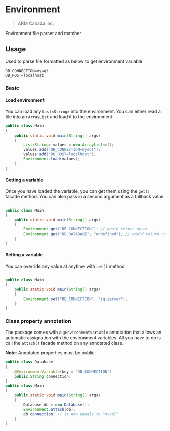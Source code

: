# Environment

>ARM Canada inc.

Environment file parser and matcher

## Usage

Used to parse file formatted as below to get environment variable
```
DB_CONNECTION=mysql
DB_HOST=localhost
```

### Basic

#### Load environment

You can load any `List<String>` into the environment. You can either read a file into an `ArrayList` and load it to the environment

```java
public class Main
{
    public static void main(String[] args)
    {
        List<String> values = new ArrayList<>();
        values.add("DB_CONNECTION=mysql");
        values.add("DB_HOST=localhost");
        Environment.load(values);
    }    
}
```

#### Getting a variable

Once you have loaded the variable, you can get them using the `get()` facade method. You can also pass in a second argument as a fallback value
```java

public class Main
{
    public static void main(String[] args)
    {
        Environment.get("DB_CONNECTION"); // would return mysql
        Environment.get("DB_DATABASE", "undefined"); // would return undefined since we did not provided any "DB_DATABASE" key
    }    
}
```

#### Setting a variable
You can override any value at anytime with `set()` method
```java

public class Main
{
    public static void main(String[] args)
    {
        Environment.set("DB_CONNECTION", "sqlserver");
    }    
}
```

### Class property annotation

The package comes with a `@EnvironmentVariable` annotation that allows an automatic assignation with the environment variables. All you have to do is call the `attach()` facade method on any annotated class.

**Note**: Annotated properties must be public  

```java
public class Database
{
    @EnvironmentVariable(key = "DB_CONNECTION")
    public String connection;
}
public class Main
{
    public static void main(String[] args)
    {
        Database db = new Database();
        Environment.attach(db);
        db.connection; // is now equals to "mysql"        
    }    
}
```
